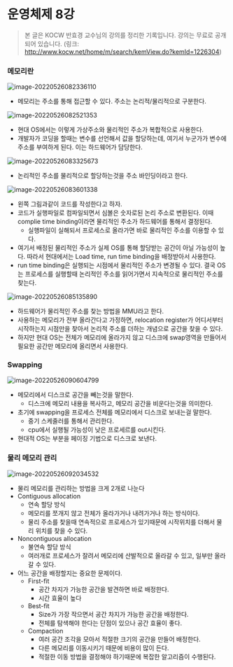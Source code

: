 # 운영체제 8강

> 본 글은 KOCW 반효경 교수님의 강의를 정리한 기록입니다. 
> 강의는 무료로 공개되어 있습니다.
> (링크: http://www.kocw.net/home/m/search/kemView.do?kemId=1226304)



### 메모리란

![image-20220526082336110](메모리관리1.assets/image-20220526082336110.png)

- 메모리는 주소를 통해 접근할 수 있다. 주소는 논리적/물리적으로 구분한다.

![image-20220526082521353](메모리관리1.assets/image-20220526082521353.png)

- 현대 OS에서는 이렇게 가상주소와 물리적인 주소가 복합적으로 사용한다.
- 개발자가 코딩을 할때는 변수를 선언해서 값을 할당하는데, 여기서 누군가가 변수에 주소를 부여하게 된다. 이는 하드웨어가 담당한다.

![image-20220526083325673](메모리관리1.assets/image-20220526083325673.png)

- 논리적인 주소를 물리적으로 할당하는것을 주소 바인딩이라고 한다.

![image-20220526083601338](메모리관리1.assets/image-20220526083601338.png)

- 왼쪽 그림과같이 코드를 작성한다고 하자.
- 코드가 실행파일로 컴파일되면서 심볼은 숫자로된 논리 주소로 변환된다. 이때 complie time binding이라면 물리적인 주소가 하드웨어를 통해서 결정된다.
  - 실행파일이 실해되서 프로세스로 올라가면 바로 물리적인 주소를 이용할 수 있다. 
- 여기서 배정된 물리적인 주소가 실제 OS를 통해 할당받는 공간이 아닐 가능성이 높다. 따라서 현대에서는 Load time, run time binding을 배정받아서 사용한다.
- run time binding은 실행되는 시점에서 물리적인 주소가 변경될 수 있다. 결국 OS는 프로세스를 실행할때 논리적인 주소를 읽어가면서 지속적으로 물리적인 주소를 찾는다.

![image-20220526085135890](메모리관리1.assets/image-20220526085135890.png)

- 하드웨어가 물리적인 주소를 찾는 방법을 MMU라고 한다.
- 사용하는 메모리가 전부 올라간다고 가정하면, relocation register가 어디서부터 시작하는지 시점만을 찾아서 논리적 주소를 더하는 개념으로 공간을 찾을 수 있다. 
- 하지만 현대 OS는 전체가 메모리에 올라가지 않고 디스크에 swap영역을 만들어서 필요한 공간만 메모리에 올리면서 사용한다.  



### Swapping

![image-20220526090604799](메모리관리1.assets/image-20220526090604799.png)

- 메모리에서 디스크로 공간을 빼는것을 말한다.
  - 디스크에 메모리 내용을 복사하고, 메모리 공간을 비운다는것을 의미한다.
- 초기에 swapping을 프로세스 전체를 메모리에서 디스크로 보내는걸 말한다.
  - 중기 스케줄러를 통해서 관리한다.
  - cpu에서 실행될 가능성이 낮은 프로세르를 out시킨다.
- 현대적 OS는 부분을 페이징 기법으로 디스크로 보낸다.

### 물리 메모리 관리

![image-20220526092034532](메모리관리1.assets/image-20220526092034532.png)

- 물리 메모리를 관리하는 방법을 크게 2개로 나눈다
- Contiguous allocation
  - 연속 할당 방식
  - 메모리를 쪼개지 않고 전체가 올라가거나 내려가거나 하는 방식이다.
  - 물리 주소를 찾을때 연속적으로 프로세스가 있기때문에 시작위치를 더해서 물리 위치를 찾을 수 있다.
- Noncontiguous allocation
  - 불연속 할당 방식
  - 여러개로 프로세스가 잘려서 메모리에 산발적으로 올라갈 수 있고, 일부만 올라갈 수 있다.
- 어느 공간을 배정할지는 중요한 문제이다. 
  - First-fit
    - 공간 차지가 가능한 공간을 발견하면 바로 배정한다.
    - 시간 효율이 높다
  - Best-fit
    - Size가 가장 작으면서 공간 차지가 가능한 공간을 배정한다.
    - 전체를 탐색해야 한다는 단점이 있으나 공간 효율이 좋다.
  - Compaction
    - 여러 공간 조각을 모아서 적절한 크기의 공간을 만들어 배정한다.
    - 다른 메모리를 이동시키기 때문에 비용이 많이 든다.
    - 적절한 이동 방법을 결정해야 하기때문에 복잡한 알고리즘이 수행된다.

















